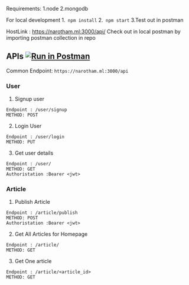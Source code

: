 Requirements: 
1.node
2.mongodb

For local development
1.``` npm install```
2.``` npm start```
3.Test out in postman

HostLink : https://narotham.ml:3000/api/
Check out in local postman by importing postman collection in repo

## APIs [![Run in Postman](https://run.pstmn.io/button.svg)](https://god.postman.co/run-collection/fb392e00f24328b20c0d)

Common Endpoint: ```https://narotham.ml:3000/api```

### User

1. Signup user

```
Endpoint : /user/signup
METHOD: POST
```

2. Login User 

```
Endpoint : /user/login
METHOD: PUT
```

3. Get user details
```
Endpoint : /user/
METHOD: GET
Authoristation :Bearer <jwt>
```

### Article
1. Publish Article
```
Endpoint : /article/publish
METHOD: POST
Authoristation :Bearer <jwt>
```
2. Get All Articles for Homepage
```
Endpoint : /article/
METHOD: GET
```
3. Get One article
```
Endpoint : /article/<article_id>
METHOD: GET
```
